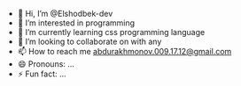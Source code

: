 - 👋 Hi, I’m @Elshodbek-dev
- 👀 I’m interested in programming
- 🌱 I’m currently learning css programming language
- 💞️ I’m looking to collaborate on with any
- 📫 How to reach me abdurakhmonov.009.17.12@gmail.com
- 😄 Pronouns: ...
- ⚡ Fun fact: ...

<!---
Elshodbek-dev/Elshodbek-dev is a ✨ special ✨ repository because its `README.md` (this file) appears on your GitHub profile.
You can click the Preview link to take a look at your changes.
--->
